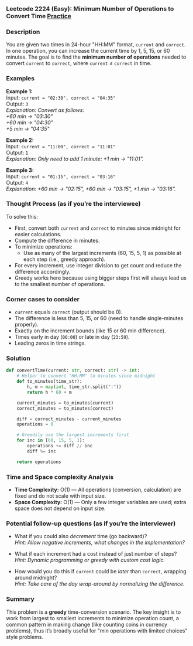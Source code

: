 ### Leetcode 2224 (Easy): Minimum Number of Operations to Convert Time [Practice](https://leetcode.com/problems/minimum-number-of-operations-to-convert-time)

### Description  
You are given two times in 24-hour "HH:MM" format, `current` and `correct`. In one operation, you can increase the current time by 1, 5, 15, or 60 minutes. The goal is to find the **minimum number of operations** needed to convert `current` to `correct`, where `current` ≤ `correct` in time.

### Examples  

**Example 1:**  
Input: `current = "02:30", correct = "04:35"`  
Output: `3`  
*Explanation: Convert as follows:*  
*+60 min → "03:30"*  
*+60 min → "04:30"*  
*+5 min → "04:35"*  

**Example 2:**  
Input: `current = "11:00", correct = "11:01"`  
Output: `1`  
*Explanation: Only need to add 1 minute: +1 min → "11:01".*

**Example 3:**  
Input: `current = "01:15", correct = "03:16"`  
Output: `4`  
*Explanation: +60 min → "02:15", +60 min → "03:15", +1 min → "03:16".*

### Thought Process (as if you’re the interviewee)  
To solve this:

- First, convert both `current` and `correct` to minutes since midnight for easier calculations.
- Compute the difference in minutes.
- To minimize operations:
  - Use as many of the largest increments (60, 15, 5, 1) as possible at each step (i.e., greedy approach).
- For every increment, use integer division to get count and reduce the difference accordingly.
- Greedy works here because using bigger steps first will always lead us to the smallest number of operations.

### Corner cases to consider  
- `current` equals `correct` (output should be 0).
- The difference is less than 5, 15, or 60 (need to handle single-minutes properly).
- Exactly on the increment bounds (like 15 or 60 min difference).
- Times early in day (`00:00`) or late in day (`23:59`).
- Leading zeros in time strings.

### Solution

```python
def convertTime(current: str, correct: str) -> int:
    # Helper to convert "HH:MM" to minutes since midnight
    def to_minutes(time_str):
        h, m = map(int, time_str.split(":"))
        return h * 60 + m

    current_minutes = to_minutes(current)
    correct_minutes = to_minutes(correct)

    diff = correct_minutes - current_minutes
    operations = 0

    # Greedily use the largest increments first
    for inc in [60, 15, 5, 1]:
        operations += diff // inc
        diff %= inc

    return operations
```

### Time and Space complexity Analysis  

- **Time Complexity:** O(1) — All operations (conversion, calculation) are fixed and do not scale with input size.  
- **Space Complexity:** O(1) — Only a few integer variables are used; extra space does not depend on input size.

### Potential follow-up questions (as if you’re the interviewer)  

- What if you could also *decrement* time (go backward)?  
  *Hint: Allow negative increments, what changes in the implementation?*

- What if each increment had a cost instead of just number of steps?  
  *Hint: Dynamic programming or greedy with custom cost logic.*

- How would you do this if `current` could be *later* than `correct`, wrapping around midnight?  
  *Hint: Take care of the day wrap-around by normalizing the difference.*

### Summary
This problem is a **greedy** time-conversion scenario. The key insight is to work from largest to smallest increments to minimize operation count, a common pattern in making change (like counting coins in currency problems), thus it’s broadly useful for "min operations with limited choices" style problems.